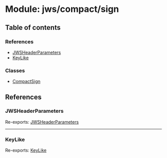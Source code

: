 # Module: jws/compact/sign

## Table of contents

### References

- [JWSHeaderParameters](jws_compact_sign.md#jwsheaderparameters)
- [KeyLike](jws_compact_sign.md#keylike)

### Classes

- [CompactSign](../classes/jws_compact_sign.CompactSign.md)

## References

### JWSHeaderParameters

Re-exports: [JWSHeaderParameters](../interfaces/types.JWSHeaderParameters.md)

___

### KeyLike

Re-exports: [KeyLike](../types/types.KeyLike.md)
